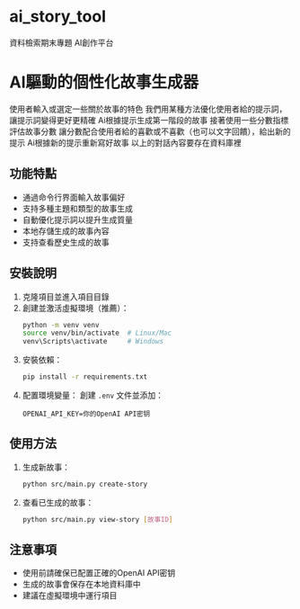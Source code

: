# ai_story_tool
資料檢索期末專題 AI創作平台

# AI驅動的個性化故事生成器

使用者輸入或選定一些關於故事的特色
我們用某種方法優化使用者給的提示詞，讓提示詞變得更好更精確
Ai根據提示生成第一階段的故事
接著使用一些分數指標評估故事分數
讓分數配合使用者給的喜歡或不喜歡（也可以文字回饋），給出新的提示
Ai根據新的提示重新寫好故事
以上的對話內容要存在資料庫裡

## 功能特點

- 通過命令行界面輸入故事偏好
- 支持多種主題和類型的故事生成
- 自動優化提示詞以提升生成質量
- 本地存儲生成的故事內容
- 支持查看歷史生成的故事

## 安裝說明

1. 克隆項目並進入項目目錄
2. 創建並激活虛擬環境（推薦）：
   ```bash
   python -m venv venv
   source venv/bin/activate  # Linux/Mac
   venv\Scripts\activate     # Windows
   ```
3. 安裝依賴：
   ```bash
   pip install -r requirements.txt
   ```
4. 配置環境變量：
   創建 `.env` 文件並添加：
   ```
   OPENAI_API_KEY=你的OpenAI API密钥
   ```

## 使用方法

1. 生成新故事：
   ```bash
   python src/main.py create-story
   ```

2. 查看已生成的故事：
   ```bash
   python src/main.py view-story [故事ID]
   ```

## 注意事項 

- 使用前請確保已配置正確的OpenAI API密钥
- 生成的故事會保存在本地資料庫中
- 建議在虛擬環境中運行項目 